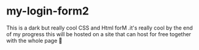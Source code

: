 # my-login-form2
This is a dark but really cool CSS and Html forM
.it's really cool by the end of my progress this will be hosted on a site that can host for free together with the whole page 📃
